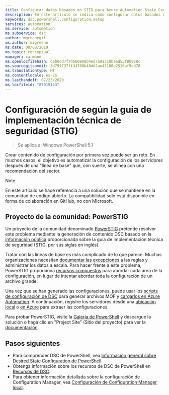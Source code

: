 ```yaml
---
title: Configurar datos basados en STIG para Azure Automation State Configuration
description: En este artículo se indica cómo configurar datos basados en STIG del DoD para Azure Automation State Configuration.
keywords: dsc,powershell,configuration,setup
services: automation
ms.service: automation
ms.subservice: dsc
author: mgreenegit
ms.author: migreene
ms.date: 08/08/2019
ms.topic: conceptual
manager: carmonm
ms.openlocfilehash: dab0cd7f7d660808b4ed7a91318baad55f80928c
ms.sourcegitcommit: 3d79f737ff34708b48dd2ae45100e2516af9ed78
ms.translationtype: HT
ms.contentlocale: es-ES
ms.lasthandoff: 07/23/2020
ms.locfileid: "87015143"
---
```

# <a name="configure-data-based-on-security-technical-information-guide-stig"></a>Configuración de según la guía de implementación técnica de seguridad (STIG)

> Se aplica a: Windows PowerShell 5.1

Crear contenido de configuración por primera vez puede ser un reto.
En muchos casos, el objetivo es automatizar la configuración de los servidores después de una "línea de base" que, con suerte, se alinea con una recomendación del sector.

> [!NOTE]
> En este artículo se hace referencia a una solución que se mantiene en la comunidad de código abierto.
> La compatibilidad solo está disponible en forma de colaboración en GitHub, no con Microsoft.

## <a name="community-project-powerstig"></a>Proyecto de la comunidad: PowerSTIG

Un proyecto de la comunidad denominado [PowerSTIG](https://github.com/microsoft/powerstig) pretende resolver este problema mediante la generación de contenido DSC basado en la [información pública](https://public.cyber.mil/stigs/) proporcionada sobre la guía de implementación técnica de seguridad (STIG, por sus siglas en inglés).

Tratar con las líneas de base es más complicado de lo que parece.
Muchas organizaciones necesitan [documentar las excepciones](https://github.com/microsoft/powerstig#powerstigdata) a las reglas y administrar los datos a escala.
Para hacer frente a este problema, PowerSTIG proporciona [recursos compuestos](https://github.com/microsoft/powerstig#powerstigdsc) para abordar cada área de la configuración, en lugar de intentar abordar toda la configuración de un archivo grande.

Una vez que se han generado las configuraciones, puede usar los [scripts de configuración de DSC](/powershell/scripting/dsc/configurations/configurations) para generar archivos MOF y [cargarlos en Azure Automation](./tutorial-configure-servers-desired-state.md#create-and-upload-a-configuration-to-azure-automation).
A continuación, registre los servidores desde una [ubicación local](./automation-dsc-onboarding.md#enable-physicalvirtual-linux-machines) o [en Azure](./automation-dsc-onboarding.md#enable-azure-vms) para extraer las configuraciones.

Para probar PowerSTIG, visite la [Galería de PowerShell](https://www.powershellgallery.com) y descargue la solución o haga clic en "Project Site" (Sitio del proyecto) para ver la [documentación](https://github.com/microsoft/powerstig).

## <a name="next-steps"></a>Pasos siguientes

- Para comprender DSC de PowerShell, vea [Información general sobre Desired State Configuration de PowerShell](/powershell/scripting/dsc/overview/overview).
- Obtenga información sobre los recursos de DSC de PowerShell en [Recursos de DSC](/powershell/scripting/dsc/resources/resources).
- Para obtener información detallada sobre la configuración de Configuration Manager, vea [Configuración de Configuration Manager local](/powershell/scripting/dsc/managing-nodes/metaconfig).
